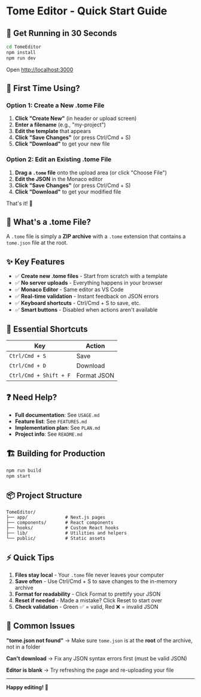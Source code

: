 # Tome Editor - Quick Start Guide

## 🚀 Get Running in 30 Seconds

```bash
cd TomeEditor
npm install
npm run dev
```

Open [http://localhost:3000](http://localhost:3000)

## 🎯 First Time Using?

### Option 1: Create a New .tome File

1. **Click "Create New"** (in header or upload screen)
2. **Enter a filename** (e.g., "my-project")
3. **Edit the template** that appears
4. **Click "Save Changes"** (or press Ctrl/Cmd + S)
5. **Click "Download"** to get your new file

### Option 2: Edit an Existing .tome File

1. **Drag a `.tome` file** onto the upload area (or click "Choose File")
2. **Edit the JSON** in the Monaco editor
3. **Click "Save Changes"** (or press Ctrl/Cmd + S)
4. **Click "Download"** to get your modified file

That's it! 🎉

## 📁 What's a .tome File?

A `.tome` file is simply a **ZIP archive** with a `.tome` extension that contains a `tome.json` file at the root.

## ✨ Key Features

- ✅ **Create new .tome files** - Start from scratch with a template
- ✅ **No server uploads** - Everything happens in your browser
- ✅ **Monaco Editor** - Same editor as VS Code
- ✅ **Real-time validation** - Instant feedback on JSON errors
- ✅ **Keyboard shortcuts** - Ctrl/Cmd + S to save, etc.
- ✅ **Smart buttons** - Disabled when actions aren't available

## 🎹 Essential Shortcuts

| Key | Action |
|-----|--------|
| `Ctrl/Cmd + S` | Save |
| `Ctrl/Cmd + D` | Download |
| `Ctrl/Cmd + Shift + F` | Format JSON |

## ❓ Need Help?

- **Full documentation**: See `USAGE.md`
- **Feature list**: See `FEATURES.md`
- **Implementation plan**: See `PLAN.md`
- **Project info**: See `README.md`

## 🏗️ Building for Production

```bash
npm run build
npm start
```

## 📦 Project Structure

```
TomeEditor/
├── app/              # Next.js pages
├── components/       # React components
├── hooks/            # Custom React hooks
├── lib/              # Utilities and helpers
└── public/           # Static assets
```

## ⚡ Quick Tips

1. **Files stay local** - Your `.tome` file never leaves your computer
2. **Save often** - Use Ctrl/Cmd + S to save changes to the in-memory archive
3. **Format for readability** - Click Format to prettify your JSON
4. **Reset if needed** - Made a mistake? Click Reset to start over
5. **Check validation** - Green ✅ = valid, Red ❌ = invalid JSON

## 🐛 Common Issues

**"tome.json not found"**
→ Make sure `tome.json` is at the **root** of the archive, not in a folder

**Can't download**
→ Fix any JSON syntax errors first (must be valid JSON)

**Editor is blank**
→ Try refreshing the page and re-uploading your file

---

**Happy editing! 🎨**
